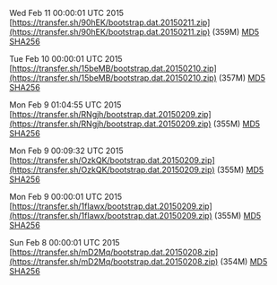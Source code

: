 Wed Feb 11 00:00:01 UTC 2015 [https://transfer.sh/90hEK/bootstrap.dat.20150211.zip](https://transfer.sh/90hEK/bootstrap.dat.20150211.zip) (359M) [MD5](https://transfer.sh/TEOAQ/md5.txt) [SHA256](https://transfer.sh/OOF7s/sha256.txt)

Tue Feb 10 00:00:01 UTC 2015 [https://transfer.sh/15beMB/bootstrap.dat.20150210.zip](https://transfer.sh/15beMB/bootstrap.dat.20150210.zip) (357M) [MD5](https://transfer.sh/LIjX6/md5.txt) [SHA256](https://transfer.sh/rKSO0/sha256.txt)

Mon Feb  9 01:04:55 UTC 2015 [https://transfer.sh/RNgjh/bootstrap.dat.20150209.zip](https://transfer.sh/RNgjh/bootstrap.dat.20150209.zip) (355M) [MD5](https://transfer.sh/P2p5s/md5.txt) [SHA256](https://transfer.sh/1aCXwb/sha256.txt)

Mon Feb  9 00:09:32 UTC 2015 [https://transfer.sh/OzkQK/bootstrap.dat.20150209.zip](https://transfer.sh/OzkQK/bootstrap.dat.20150209.zip) (355M) [MD5](https://transfer.sh/Ks81E/md5.txt) [SHA256](https://transfer.sh/mHl31/sha256.txt)

Mon Feb  9 00:00:01 UTC 2015 [https://transfer.sh/1fIawx/bootstrap.dat.20150209.zip](https://transfer.sh/1fIawx/bootstrap.dat.20150209.zip) (355M) [MD5](https://transfer.sh/1g7NNl/md5.txt) [SHA256](https://transfer.sh/10hpY3/sha256.txt)

Sun Feb  8 00:00:01 UTC 2015 [https://transfer.sh/mD2Mq/bootstrap.dat.20150208.zip](https://transfer.sh/mD2Mq/bootstrap.dat.20150208.zip) (354M) [MD5](https://transfer.sh/1fMv3K/md5.txt) [SHA256](https://transfer.sh/OuHXI/sha256.txt)
